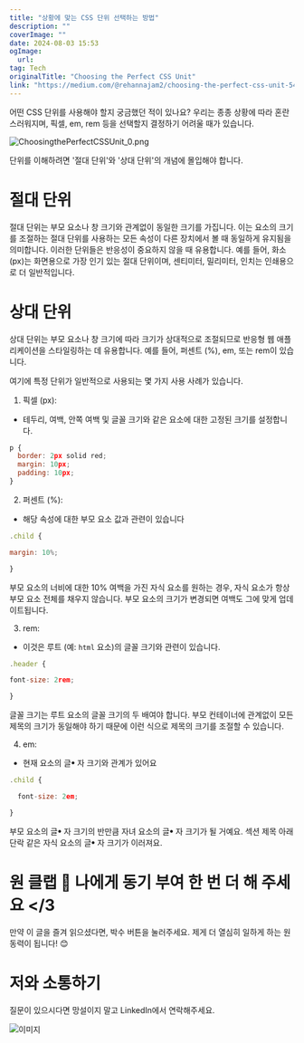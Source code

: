 ```yaml
---
title: "상황에 맞는 CSS 단위 선택하는 방법"
description: ""
coverImage: ""
date: 2024-08-03 15:53
ogImage: 
  url: 
tag: Tech
originalTitle: "Choosing the Perfect CSS Unit"
link: "https://medium.com/@rehannajam2/choosing-the-perfect-css-unit-547ff651654c"
---
```




어떤 CSS 단위를 사용해야 할지 궁금했던 적이 있나요? 우리는 종종 상황에 따라 혼란스러워지며, 픽셀, em, rem 등을 선택할지 결정하기 어려울 때가 있습니다.

![ChoosingthePerfectCSSUnit_0.png](/assets/img/ChoosingthePerfectCSSUnit_0.png)

단위를 이해하려면 '절대 단위'와 '상대 단위'의 개념에 몰입해야 합니다.

# 절대 단위

<div class="content-ad"></div>

절대 단위는 부모 요소나 창 크기와 관계없이 동일한 크기를 가집니다. 이는 요소의 크기를 조절하는 절대 단위를 사용하는 모든 속성이 다른 장치에서 볼 때 동일하게 유지됨을 의미합니다. 이러한 단위들은 반응성이 중요하지 않을 때 유용합니다. 예를 들어, 화소 (px)는 화면용으로 가장 인기 있는 절대 단위이며, 센티미터, 밀리미터, 인치는 인쇄용으로 더 일반적입니다.

# 상대 단위

상대 단위는 부모 요소나 창 크기에 따라 크기가 상대적으로 조절되므로 반응형 웹 애플리케이션을 스타일링하는 데 유용합니다. 예를 들어, 퍼센트 (%), em, 또는 rem이 있습니다.

여기에 특정 단위가 일반적으로 사용되는 몇 가지 사용 사례가 있습니다.

<div class="content-ad"></div>

1. 픽셀 (px):

- 테두리, 여백, 안쪽 여백 및 글꼴 크기와 같은 요소에 대한 고정된 크기를 설정합니다.

```js
p {
  border: 2px solid red;
  margin: 10px;
  padding: 10px;
}
```

2. 퍼센트 (%):

<div class="content-ad"></div>

- 해당 속성에 대한 부모 요소 값과 관련이 있습니다

```js
.child {

margin: 10%;

}
```

부모 요소의 너비에 대한 10% 여백을 가진 자식 요소를 원하는 경우, 자식 요소가 항상 부모 요소 전체를 채우지 않습니다. 부모 요소의 크기가 변경되면 여백도 그에 맞게 업데이트됩니다.

3. rem:

<div class="content-ad"></div>

- 이것은 루트 (예: `html` 요소)의 글꼴 크기와 관련이 있습니다.

```js
.header {

font-size: 2rem;

}
```

글꼴 크기는 루트 요소의 글꼴 크기의 두 배여야 합니다. 부모 컨테이너에 관계없이 모든 제목의 크기가 동일해야 하기 때문에 이런 식으로 제목의 크기를 조절할 수 있습니다.

4. em:

<div class="content-ad"></div>

- 현재 요소의 글ꔷ 자 크기와 관계가 있어요

```js
.child {

  font-size: 2em;

}
```

부모 요소의 글ꔷ 자 크기의 반만큼 자녀 요소의 글ꔷ 자 크기가 될 거예요. 섹션 제목 아래 단락 같은 자식 요소의 글ꔷ 자 크기가 이러져요.

# 원 클랩 🎉 나에게 동기 부여 한 번 더 해 주세요 </3

<div class="content-ad"></div>

만약 이 글을 즐겨 읽으셨다면, 박수 버튼을 눌러주세요. 제게 더 열심히 일하게 하는 원동력이 됩니다! 😊

# 저와 소통하기

질문이 있으시다면 망설이지 말고 LinkedIn에서 연락해주세요.

![이미지](/assets/img/ChoosingthePerfectCSSUnit_1.png)
